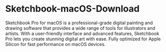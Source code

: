 # Sketchbook-macOS-Download
Sketchbook Pro for macOS is a professional-grade digital painting and drawing software that provides a wide range of tools for illustrators and artists. With a user-friendly interface and advanced features, Sketchbook Pro lets you create stunning digital art with ease. Fully optimized for Apple Silicon for fast performance on macOS devices.

